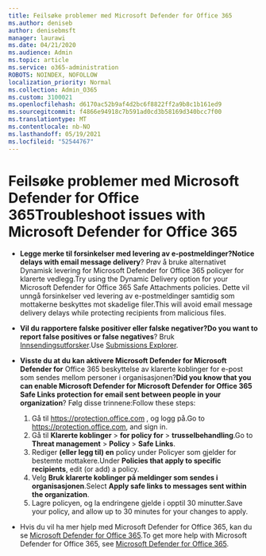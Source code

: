 ```yaml
---
title: Feilsøke problemer med Microsoft Defender for Office 365
ms.author: deniseb
author: denisebmsft
manager: laurawi
ms.date: 04/21/2020
ms.audience: Admin
ms.topic: article
ms.service: o365-administration
ROBOTS: NOINDEX, NOFOLLOW
localization_priority: Normal
ms.collection: Admin_O365
ms.custom: 3100021
ms.openlocfilehash: d6170ac52b9af4d2bc6f8822ff2a9b8c1b161ed9
ms.sourcegitcommit: f4866e94918c7b591ad0cd3b58169d340bcc7f00
ms.translationtype: MT
ms.contentlocale: nb-NO
ms.lasthandoff: 05/19/2021
ms.locfileid: "52544767"
---
```

# <a name="troubleshoot-issues-with-microsoft-defender-for-office-365"></a><span data-ttu-id="78017-102">Feilsøke problemer med Microsoft Defender for Office 365</span><span class="sxs-lookup"><span data-stu-id="78017-102">Troubleshoot issues with Microsoft Defender for Office 365</span></span>

- <span data-ttu-id="78017-103">**Legge merke til forsinkelser med levering av e-postmeldinger?**</span><span class="sxs-lookup"><span data-stu-id="78017-103">**Notice delays with email message delivery**?</span></span> <span data-ttu-id="78017-104">Prøv å bruke alternativet Dynamisk levering for Microsoft Defender for Office 365 policyer for klarerte vedlegg.</span><span class="sxs-lookup"><span data-stu-id="78017-104">Try using the Dynamic Delivery option for your Microsoft Defender for Office 365 Safe Attachments policies.</span></span> <span data-ttu-id="78017-105">Dette vil unngå forsinkelser ved levering av e-postmeldinger samtidig som mottakerne beskyttes mot skadelige filer.</span><span class="sxs-lookup"><span data-stu-id="78017-105">This will avoid email message delivery delays while protecting recipients from malicious files.</span></span>
- <span data-ttu-id="78017-106">**Vil du rapportere falske positiver eller falske negativer?**</span><span class="sxs-lookup"><span data-stu-id="78017-106">**Do you want to report false positives or false negatives**?</span></span> <span data-ttu-id="78017-107">Bruk [Innsendingsutforsker](https://protection.office.com/reportsubmission).</span><span class="sxs-lookup"><span data-stu-id="78017-107">Use [Submissions Explorer](https://protection.office.com/reportsubmission).</span></span>
- <span data-ttu-id="78017-108">**Visste du at du kan aktivere Microsoft Defender for Microsoft Defender for** Office 365 beskyttelse av klarerte koblinger for e-post som sendes mellom personer i organisasjonen?</span><span class="sxs-lookup"><span data-stu-id="78017-108">**Did you know that you can enable Microsoft Defender for Microsoft Defender for Office 365 Safe Links protection for email sent between people in your organization**?</span></span> <span data-ttu-id="78017-109">Følg disse trinnene:</span><span class="sxs-lookup"><span data-stu-id="78017-109">Follow these steps:</span></span>
    1. <span data-ttu-id="78017-110">Gå til https://protection.office.com , og logg på.</span><span class="sxs-lookup"><span data-stu-id="78017-110">Go to https://protection.office.com, and sign in.</span></span>
    2. <span data-ttu-id="78017-111">Gå til **Klarerte koblinger**  >  **for policy for**  >  **trusselbehandling**.</span><span class="sxs-lookup"><span data-stu-id="78017-111">Go to **Threat management** > **Policy** > **Safe Links**.</span></span>
    3. <span data-ttu-id="78017-112">Rediger **(eller legg til) en** policy under Policyer som gjelder for bestemte mottakere.</span><span class="sxs-lookup"><span data-stu-id="78017-112">Under **Policies that apply to specific recipients**, edit (or add) a policy.</span></span>
    4. <span data-ttu-id="78017-113">Velg **Bruk klarerte koblinger på meldinger som sendes i organisasjonen**.</span><span class="sxs-lookup"><span data-stu-id="78017-113">Select **Apply safe links to messages sent within the organization**.</span></span>
    5. <span data-ttu-id="78017-114">Lagre policyen, og la endringene gjelde i opptil 30 minutter.</span><span class="sxs-lookup"><span data-stu-id="78017-114">Save your policy, and allow up to 30 minutes for your changes to apply.</span></span>

- <span data-ttu-id="78017-115">Hvis du vil ha mer hjelp med Microsoft Defender for Office 365, kan du se [Microsoft Defender for Office 365](/microsoft-365/security/office-365-security/office-365-atp).</span><span class="sxs-lookup"><span data-stu-id="78017-115">To get more help with Microsoft Defender for Office 365, see [Microsoft Defender for Office 365](/microsoft-365/security/office-365-security/office-365-atp).</span></span>